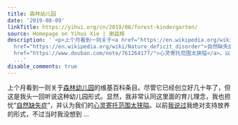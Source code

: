 ```yaml
---
title: 森林幼儿园
date: '2019-08-09'
linkTitle: https://yihui.org/cn/2019/08/forest-kindergarten/
source: Homepage on Yihui Xie | 谢益辉
description: ' <p>上个月看到一则关于<a href="https://en.wikipedia.org/wiki/Forest_kindergarten">森林幼儿园</a>的维基百科条目。尽管它已经创立好几十年了，但这是我头一回听说这种幼儿园形式。显然，我非常认同这里面的育儿理念，我也担忧“<a
  href="https://en.wikipedia.org/wiki/Nature_deficit_disorder">自然缺失症</a>”，并认为我们的<a
  href="https://www.douban.com/note/761264177/">心灵寄托范围太狭隘</a>。以前<a href="/cn/2019/02/helicopter-parenting/">我说过</a>我绝对支持放养的形式，不过当时我没想到
  ...'
disable_comments: true
---
```

 <p>上个月看到一则关于<a href="https://en.wikipedia.org/wiki/Forest_kindergarten">森林幼儿园</a>的维基百科条目。尽管它已经创立好几十年了，但这是我头一回听说这种幼儿园形式。显然，我非常认同这里面的育儿理念，我也担忧“<a href="https://en.wikipedia.org/wiki/Nature_deficit_disorder">自然缺失症</a>”，并认为我们的<a href="https://www.douban.com/note/761264177/">心灵寄托范围太狭隘</a>。以前<a href="/cn/2019/02/helicopter-parenting/">我说过</a>我绝对支持放养的形式，不过当时我没想到 ...